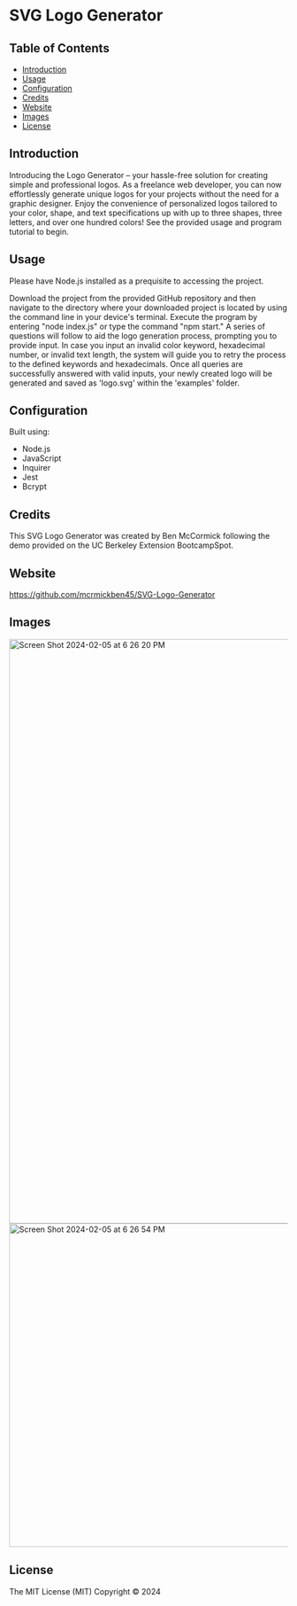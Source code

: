 # SVG Logo Generator

## Table of Contents

- [Introduction](#introduction)
- [Usage](#usage)
- [Configuration](#configuration)
- [Credits](#credits)
- [Website](#website)
- [Images](#images)
- [License](#license)

## Introduction

Introducing the Logo Generator – your hassle-free solution for creating simple and professional logos. As a freelance web developer, you can now effortlessly generate unique logos for your projects without the need for a graphic designer. Enjoy the convenience of personalized logos tailored to your color, shape, and text specifications up with up to three shapes, three letters, and over one hundred colors! See the provided usage and program tutorial to begin.

## Usage

Please have Node.js installed as a prequisite to accessing the project. 

Download the project from the provided GitHub repository and then navigate to the directory where your downloaded project is located by using the command line in your device's terminal. Execute the program by entering "node index.js" or type the command "npm start." A series of questions will follow to aid the logo generation process, prompting you to provide input. In case you input an invalid color keyword, hexadecimal number, or invalid text length, the system will guide you to retry the process to the defined keywords and hexadecimals. Once all queries are successfully answered with valid inputs, your newly created logo will be generated and saved as 'logo.svg' within the 'examples' folder.

## Configuration
Built using:
- Node.js
- JavaScript
- Inquirer
- Jest
- Bcrypt

## Credits 

This SVG Logo Generator was created by Ben McCormick following the demo provided on the UC Berkeley Extension BootcampSpot. 

## Website
https://github.com/mcrmickben45/SVG-Logo-Generator

## Images

<img width="1055" alt="Screen Shot 2024-02-05 at 6 26 20 PM" src="https://github.com/mcrmickben45/SVG-Logo-Generator/assets/137113252/a01e8d73-68cb-4bf6-a94d-2d8504573e4d">
<img width="584" alt="Screen Shot 2024-02-05 at 6 26 54 PM" src="https://github.com/mcrmickben45/SVG-Logo-Generator/assets/137113252/6affa467-69cf-4e36-af1d-bfc0401c905b">

## License
The MIT License (MIT)
Copyright © 2024 <copyright Ben McCormick>
